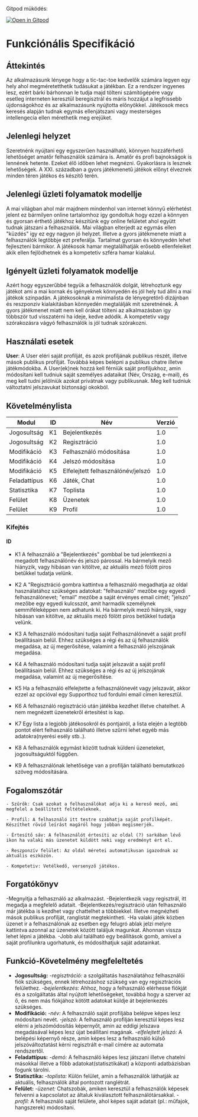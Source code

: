 Gitpod müködés:

[![Open in Gitpod](https://gitpod.io/button/open-in-gitpod.svg)](https://gitpod.io/#snapshot/f044db47-05aa-4ae0-9801-302aea4e3f73)


# Funkciónális Specifikáció

## Áttekintés
Az alkalmazásunk lényege hogy a tic-tac-toe kedvelők számára legyen egy hely ahol megméretetthetik tudásukat a játékban.
Ez a rendszer ingyenes lesz, ezért bárki bárhonnan le tudja majd tölteni számítógépére vagy esetleg interneten keresztül beregisztrál és máris hozzájut a legfrissebb újdonságokhoz és az alkalmazásunk nyújtotta előnyökkel.
Játékosok mecs keresés alapján tudnak egymás ellenjátszani vagy mesterséges intellengecia ellen mérethetik meg erejüket.

## Jelenlegi helyzet
Szeretnénk nyújtani egy egyszerűen használható, könnyen hozzáférhető lehetőséget amatőr felhasználók számára is. Amatőr és profi bajnokságok is lennének hetente. Ezeket élő időben lehet megnézni. Gyakorlásra is lesznek lehetőségek. A XXI. században a gyors játékmenetű játékok előnyt élveznek minden téren játékos és készitő terén.

## Jelenlegi üzleti folyamatok modellje

A  mai világban ahol már majdnem mindenhol van internet könnyű elérhetést jelent ez bármilyen online tartalomhoz igy gondoltuk hogy ezzel a könnyen és gyorsan érthető játékhoz készitünk egy online felületet ahol együtt tudnak játszani a felhasználók. Mai világban elterjedt az egymás ellen "küzdés" igy ez egy nagyon jó helyzet. Illetve a gyors játékmenete miatt a felhasználók legtöbbje ezt preferálja. Tartalmat gyorsan és könnyedén lehet fejleszteni bármikor. A játékosok hamar megtalálhatják erősebb ellenfeleiket akik ellen fejlödhetnek és a kompetetiv szféra hamar kialakul.


## Igényelt üzleti folyamatok modellje
Azért hogy egyszerűbbé tegyük a felhasználók dolgát, létrehoztunk egy játékot ami a mai kornak és igényeknek könnyedén és jól hely tud állni a mai játékok szinpadán. A játékosoknak a minimalista de lényegretörő dizájnban és reszponziv kialakitásban könnyedén megtalálják mit szeretnének. A gyors játékmenet miatt nem kell órákat tölteni az alkalmazásban igy többször tud visszatérni ha ideje, kedve adódik. A kompetetiv vagy szórakozásra vágyó felhasználók is jól tudnak szórakozni.



## Használati esetek
**User**: A User eléri saját profilját, és azok profiljának publikus részét, illetve mások publikus profilját. Továbbá képes belépni a publikus chatre illetve játékmódokba. A User(ek)nek hozzá kell férniük saját profiljukhoz, amin módosítani kell tudniuk saját személyes adataikat (Név, Ország, e-mail), és meg kell tudni jelölniük azokat privátnak vagy publikusnak. Meg kell tudniuk változtatni jelszavukat biztonsági okokból.

## Követelménylista

|   Modul   | ID |  Név   |  Verzió  |
|-----------|----|--------|----------|
|Jogosultság| K1 | Bejelentkezés|1.0|
|Jogosultság|K2|Regisztráció|1.0|
|Modifikáció|K3|Felhasználó módosítása|1.0|
|Modifikáció|K4|Jelszó módosítása|1.0|
|Modifikáció|K5|Elfelejtett felhasználónév/jelszó|1.0|
|Feladattípus|K6|Játék, Chat|1.0|
|Statisztika|K7|Toplista|1.0|
|Felület|K8|Üzenetek|1.0|
|Felület|K9|Profil|1.0|

### Kifejtés    
#### ID
- K1  A felhasználó a "Bejelentkezés" gombbal be tud jelentkezni a megadott felhasználónév és jelszó párossal. Ha bármelyik mező hiányzik, vagy hibásan van kitöltve, az aktuális mező fölött piros betűkkel tudatja velünk.

- K2  A "Regisztráció gombra kattintva a felhasználó megadhatja az oldal használatához szükséges adatokat: "felhasználó" mezőbe egy egyedi felhasználónevet; "email" mezőbe a saját érvényes email címét; "jelszó" mezőbe egy egyedi kulcsszót, amit harmadik személynek semmiféleképpen nem adhatunk ki.
Ha bármelyik mező hiányzik, vagy hibásan van kitöltve, az aktuális mező fölött piros betűkkel tudatja velünk.

- K3 A felhasználó módosítani tudja saját Felhasználónevét a saját profil beállításain belül. Ehhez szükséges a régi és az új felhasználók megadása, az új megerősítése, valamint a felhasználó jelszojának megadása. 

- K4 A felhasználó módosítani tudja saját jelszavát a saját profil beállításain belül. Ehhez szükséges a régi és az új jelszojának megadása, valamint az új megerősítése.

- K5 Ha a felhasználó elfelejtette a felhasználónevét vagy jelszavát, akkor ezzel az opcióval egy Supporthoz tud fordulni email címen keresztül.

- K6 A felhasználó regisztráció után játékba kezdhet illetve chatelhet. A nem megnézett üzenetekről értesitést is kap.

- K7 Egy lista a legjobb játékosokról és pontjairól, a lista elején a legtöbb pontot elért felhasználó található illetve szűrni lehet egyéb más adatokra(nyerési esély stb..).
 
- K8 A felhasználók egymást között tudnak küldeni üzeneteket, jogosultságuktól függően.

- K9 A felhasználónak lehetősége van a profilján található bemutatkozó szöveg módosítására.

## Fogalomszótár
	- Szűrők: Csak azokat a felhasználókat adja ki a kereső mező, ami megfelel a beállított feltételeknek.

	- Profil: A felhasználó itt testre szabhatja saját profilképét. Készíthet rövid leírást magáról hogy jobban megismerjék.

	- Értesítő sáv: A felhasználót értesíti az oldal (?) sarkában lévő ikon ha valaki más üzenetet küldött neki vagy eredményt ért el.

	- Reszponzív felület: Az oldal méretei automatikusan igazodnak az aktuális eszközön.
	
	- Kompetetiv: Vetélkedő, versenyző játékos.

## Forgatókönyv
-Megnyitja a felhasználó az alkalmazást.
-Bejelentkezik vagy regisztrál, itt megadja a megfelelő adatait.
-Bejelentkezés/regisztráció után felhasználó már játékba is kezdhet vagy chattelhet a többiekkel. Illetve megnézheti mások publikus profilját, ranglistát megtekintheti.
-Ha valaki játék közben üzenet ir a felhasználónak az esetben egy felugró ablak jelzi melyre kattintva azonnal az üzenetek között találjuk magunkat. Ahonnan vissza lehet lépni a játékba.
-Jobb alul található egy beállítások gomb, amivel a saját profilunkra ugorhatunk, és módosíthatjuk saját adatainkat.

## Funkció-Követelmény megfeleltetés
- **Jogosultság:** *-regisztráció:* a szolgáltatás használatához felhasználói fiók szükséges, ennek létrehozáshoz szükség van egy regisztrációs felülethez. *-bejelentkezés:* Ahhoz, hogy a felhasználó elérhesse fiókját és a szolgáltatás által nyújtott lehetőségeket, továbbá hogy a szerver az ő, és nem más fiókjához kötött adatokat küldje át bejelenkezés szükséges.
- **Modifikáció:** *-név:* A felhasználó saját profiljába belépve képes lesz módosítani nevét. *-jelszó:* A felhasználó profilján keresztül képes lesz elérni a jelszómódosítás képernyőt, amin az eddigi jelszava megadásával képes lesz újat beállítani magának. *-elfelejtett jelszó:* A belépési képernyő része, amin képes lesz a felhasználó külső jelszóváltoztatást kérni regisztrált e-mail címére az automata rendszertől.
- **Feladattípus:** *-demó:* A felhasználó képes lesz játszani illetve chatelni másokkal illetve a főbb adatokat(statisztikákat) a központi adatbázisban fogunk tárolni.
- **Statisztika:** *-toplista:* Külön felület, amin a felhasználók láthatják az aktuális, felhasználók által pontozott ranglétrát.
- **Felület:** *-üzenet:* Chatszobák, amiken keresztül a felhasználók képesek felvenni a kapcsolatot az általuk kiválasztott felhasználótársakkal. *-profil:* A felhasználó saját felülete, ahol képes saját adatait (pl.: műfajok, hangszerek) módosítani.

